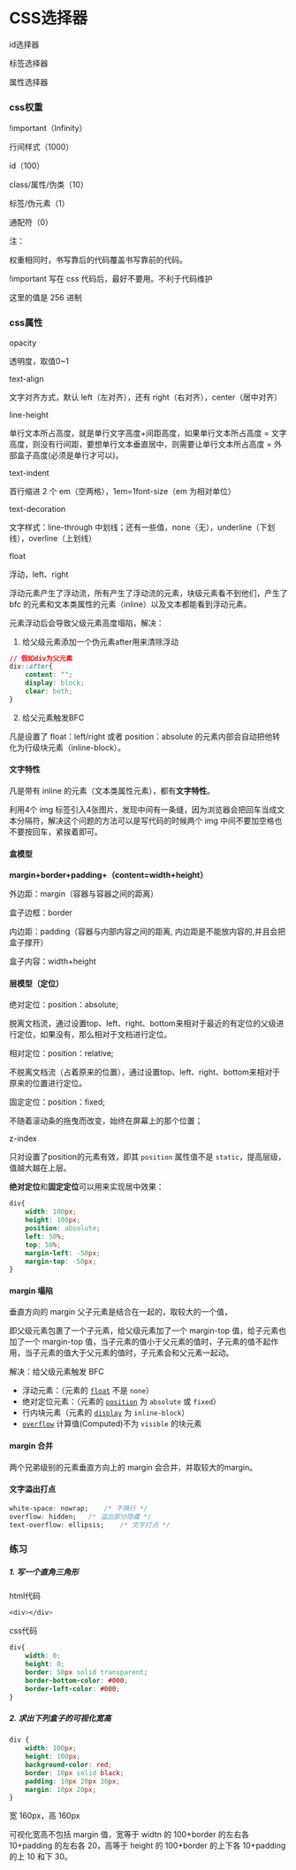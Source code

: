 # CSS选择器

id选择器

标签选择器

属性选择器



### css权重

!important（Infinity）

行间样式（1000）

id（100）

class/属性/伪类（10）

标签/伪元素（1）

通配符（0）

注：

权重相同时，书写靠后的代码覆盖书写靠前的代码。

!important 写在 css 代码后，最好不要用。不利于代码维护

这里的值是 256 进制



### css属性

opacity

透明度，取值0~1



text-align

文字对齐方式，默认 left（左对齐），还有 right（右对齐），center（居中对齐）



line-height

单行文本所占高度，就是单行文字高度+间距高度，如果单行文本所占高度 = 文字高度，则没有行间距，要想单行文本垂直居中，则需要让单行文本所占高度 = 外部盒子高度(必须是单行才可以)。



text-indent

首行缩进 2 个 em（空两格），1em=1font-size（em 为相对单位）



text-decoration

文字样式：line-through 中划线；还有一些值，none（无），underline（下划线），overline（上划线）



float

浮动，left、right

浮动元素产生了浮动流，所有产生了浮动流的元素，块级元素看不到他们，产生了 bfc 的元素和文本类属性的元素（inline）以及文本都能看到浮动元素。

元素浮动后会导致父级元素高度塌陷，解决：

1. 给父级元素添加一个伪元素after用来清除浮动

```css
// 假如div为父元素
div::after{
	content: "";
    display: block;
    clear: both;
}
```

2. 给父元素触发BFC

凡是设置了 float：left/right 或者 position：absolute 的元素内部会自动把他转化为行级块元素（inline-block）。





#### 文字特性

凡是带有 inline 的元素（文本类属性元素），都有**文字特性**。

利用4个 img 标签引入4张图片，发现中间有一条缝，因为浏览器会把回车当成文本分隔符，解决这个问题的方法可以是写代码的时候两个 img 中间不要加空格也不要按回车，紧挨着即可。



#### 盒模型

**margin+border+padding+（content=width+height）**

外边距：margin（容器与容器之间的距离）

盒子边框：border

内边距：padding（容器与内部内容之间的距离, 内边距是不能放内容的,并且会把盒子撑开）

盒子内容：width+height



#### 层模型（定位）

绝对定位：position：absolute;

脱离文档流，通过设置top、left、right、bottom来相对于最近的有定位的父级进行定位，如果没有，那么相对于文档进行定位。



相对定位：position：relative;

不脱离文档流（占着原来的位置），通过设置top、left、right、bottom来相对于原来的位置进行定位。



固定定位：position：fixed;

不随着滚动条的拖曳而改变，始终在屏幕上的那个位置；



z-index

只对设置了position的元素有效，即其 `position` 属性值不是 `static`，提高层级，值越大越在上层。



**绝对定位**和**固定定位**可以用来实现居中效果：

```css
div{
    width: 100px;
	height: 100px;
    position: absolute;
    left: 50%;
    top: 50%;
    margin-left: -50px;
	margin-top: -50px;
}
```



#### margin 塌陷

垂直方向的 margin 父子元素是结合在一起的，取较大的一个值，

即父级元素包裹了一个子元素，给父级元素加了一个 margin-top 值，给子元素也加了一个 margin-top 值，当子元素的值小于父元素的值时，子元素的值不起作用，当子元素的值大于父元素的值时，子元素会和父元素一起动。

解决：给父级元素触发 BFC

- 浮动元素：（元素的 [`float`](https://developer.mozilla.org/zh-CN/docs/Web/CSS/float) 不是 `none`）
- 绝对定位元素：（元素的 [`position`](https://developer.mozilla.org/zh-CN/docs/Web/CSS/position) 为 `absolute` 或 `fixed`）
- 行内块元素（元素的 [`display`](https://developer.mozilla.org/zh-CN/docs/Web/CSS/display) 为 `inline-block`）
- [`overflow`](https://developer.mozilla.org/zh-CN/docs/Web/CSS/overflow) 计算值(Computed)不为 `visible` 的块元素



#### margin 合并

两个兄弟级别的元素垂直方向上的 margin 会合并，并取较大的margin。



#### 文字溢出打点

```css
white-space: nowrap;	/* 不换行 */
overflow: hidden;	/* 溢出部分隐藏 */
text-overflow: ellipsis;	/* 文字打点 */
```







### 练习

##### 1. 写一个直角三角形

html代码

```css
<div></div>
```

css代码

```css
div{
    width: 0;
    height: 0;
    border: 50px solid transparent;
    border-bottom-color: #000;
    border-left-color: #000;
}
```

##### 2. 求出下列盒子的可视化宽高

```css
div {
    width: 100px;
    height: 100px;
    background-color: red;
    border: 10px solid black;
    padding: 10px 20px 30px;
    margin: 10px 20px;
}
```

宽 160px，高 160px

可视化宽高不包括 margin 值，宽等于 widtn 的 100+border 的左右各 10+padding 的左右各 20，高等于 height 的 100+border 的上下各 10+padding 的上 10 和下 30。

































